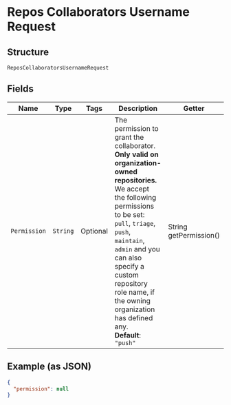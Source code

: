 
# Repos Collaborators Username Request

## Structure

`ReposCollaboratorsUsernameRequest`

## Fields

| Name | Type | Tags | Description | Getter | Setter |
|  --- | --- | --- | --- | --- | --- |
| `Permission` | `String` | Optional | The permission to grant the collaborator. **Only valid on organization-owned repositories.** We accept the following permissions to be set: `pull`, `triage`, `push`, `maintain`, `admin` and you can also specify a custom repository role name, if the owning organization has defined any.<br>**Default**: `"push"` | String getPermission() | setPermission(String permission) |

## Example (as JSON)

```json
{
  "permission": null
}
```

